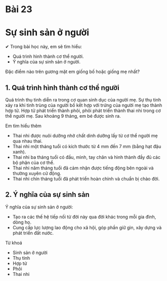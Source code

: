 # Bài 23
# Sự sinh sản ở người

✔ Trong bài học này, em sẽ tìm hiểu:
- Quá trình hình thành cơ thể người.
- Ý nghĩa của sự sinh sản ở người.

Đặc điểm nào trên gương mặt em giống bố hoặc giống mẹ nhất?
## 1. Quá trình hình thành cơ thể người

Quá trình thụ tinh diễn ra trong cơ quan sinh dục của người mẹ. Sự thụ tinh xảy ra khi tinh trùng của người bố kết hợp với trứng của người mẹ tạo thành hợp tử. Hợp tử phát triển thành phôi, phôi phát triển thành thai nhi trong cơ thể người mẹ. Sau khoảng 9 tháng, em bé được sinh ra.

Em tìm hiểu thêm
- Thai nhi được nuôi dưỡng nhờ chất dinh dưỡng lấy từ cơ thể người mẹ qua nhau thai.
- Thai nhi một tháng tuổi có kích thước từ 4 mm đến 7 mm (bằng hạt đậu xanh).
- Thai nhi ba tháng tuổi có đầu, mình, tay chân và hình thành đầy đủ các bộ phận của cơ thể.
- Thai nhi năm tháng tuổi đã cảm nhận được tiếng động bên ngoài và thường xuyên cử động.
- Thai nhi chín tháng tuổi đã phát triển hoàn chỉnh và chuẩn bị chào đời.

## 2. Ý nghĩa của sự sinh sản

Ý nghĩa của sự sinh sản ở người:
- Tạo ra các thế hệ tiếp nối từ đời này qua đời khác trong mỗi gia đình, dòng họ.
- Cung cấp lực lượng lao động cho xã hội, góp phần giữ gìn, xây dựng và phát triển đất nước.

Từ khoá
- Sinh sản ở người
- Thụ tinh
- Hợp tử
- Phôi
- Thai nhi
